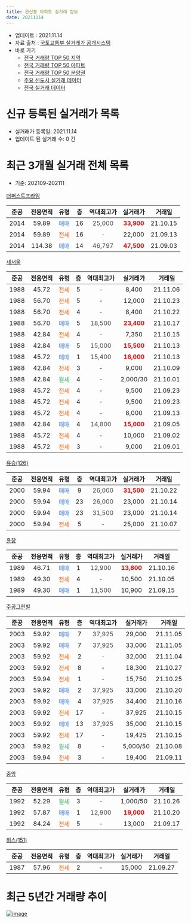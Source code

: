 ```yaml
---
title: 관산동 아파트 실거래 정보
date: 20211114
---
```


* 업데이트 : 2021.11.14
* 자료 출처 : [국토교통부 실거래가 공개시스템](http://rt.molit.go.kr)
* 바로 가기
    * [전국 거래량 TOP 50 지역](https://apt-info.github.io/apt-trade-info/tr)
    * [전국 거래량 TOP 50 아파트](https://apt-info.github.io/apt-trade-info/ta)
    * [전국 거래량 TOP 50 분양권](https://apt-info.github.io/apt-trade-info/tb)
    * [주요 신도시 실거래 데이터](https://apt-info.github.io/apt-trade-info/newtown)
    * [전국 실거래 데이터](https://apt-info.github.io/apt-trade-info/all)



<script async src="https://pagead2.googlesyndication.com/pagead/js/adsbygoogle.js"></script>
<!-- 기본광고 -->
<ins class="adsbygoogle"
     style="display:block"
     data-ad-client="ca-pub-1142216861245946"
     data-ad-slot="4805727019"
     data-ad-format="auto"
     data-full-width-responsive="true"></ins>
<script>
     (adsbygoogle = window.adsbygoogle || []).push({});
</script>


# 신규 등록된 실거래가 목록

* 실거래가 등록일: 2021.11.14
* 업데이트 된 실거래 수: 0 건




<script async src="https://pagead2.googlesyndication.com/pagead/js/adsbygoogle.js"></script>
<!-- 기본광고 -->
<ins class="adsbygoogle"
     style="display:block"
     data-ad-client="ca-pub-1142216861245946"
     data-ad-slot="4805727019"
     data-ad-format="auto"
     data-full-width-responsive="true"></ins>
<script>
     (adsbygoogle = window.adsbygoogle || []).push({});
</script>


# 최근 3개월 실거래 전체 목록
* 기준: 202109-202111


[더퍼스트프라임](https://search.naver.com/search.naver?query=%EB%8D%94%ED%8D%BC%EC%8A%A4%ED%8A%B8%ED%94%84%EB%9D%BC%EC%9E%84)

|준공|전용면적|유형|층|역대최고가|실거래가|거래일|
|:---:|:---:|:---:|:---:|:---:|:---:|:---:|
|2014|59.89|<span style="color:#4285F3">매매</span>|16|<span style="color:#444444">25,000</span>|<b><span style="color:#FF0000">33,900</span></b>|21.10.15|
|2014|59.89|<span style="color:#FF5A00">전세</span>|16|<span style="color:#444444">-</span>|22,000|21.09.13|
|2014|114.38|<span style="color:#4285F3">매매</span>|14|<span style="color:#444444">46,797</span>|<b><span style="color:#FF0000">47,500</span></b>|21.09.03|

[새서울](https://search.naver.com/search.naver?query=%EC%83%88%EC%84%9C%EC%9A%B8)

|준공|전용면적|유형|층|역대최고가|실거래가|거래일|
|:---:|:---:|:---:|:---:|:---:|:---:|:---:|
|1988|45.72|<span style="color:#FF5A00">전세</span>|5|<span style="color:#444444">-</span>|8,400|21.11.06|
|1988|56.70|<span style="color:#FF5A00">전세</span>|5|<span style="color:#444444">-</span>|12,000|21.10.23|
|1988|56.70|<span style="color:#FF5A00">전세</span>|4|<span style="color:#444444">-</span>|8,400|21.10.22|
|1988|56.70|<span style="color:#4285F3">매매</span>|5|<span style="color:#444444">18,500</span>|<b><span style="color:#FF0000">23,400</span></b>|21.10.17|
|1988|42.84|<span style="color:#FF5A00">전세</span>|4|<span style="color:#444444">-</span>|7,350|21.10.15|
|1988|42.84|<span style="color:#4285F3">매매</span>|5|<span style="color:#444444">15,000</span>|<b><span style="color:#FF0000">15,500</span></b>|21.10.13|
|1988|45.72|<span style="color:#4285F3">매매</span>|1|<span style="color:#444444">15,400</span>|<b><span style="color:#FF0000">16,000</span></b>|21.10.13|
|1988|42.84|<span style="color:#FF5A00">전세</span>|3|<span style="color:#444444">-</span>|9,000|21.10.09|
|1988|42.84|<span style="color:#34A853">월세</span>|4|<span style="color:#444444">-</span>|2,000/30|21.10.01|
|1988|45.72|<span style="color:#FF5A00">전세</span>|4|<span style="color:#444444">-</span>|9,500|21.09.23|
|1988|45.72|<span style="color:#FF5A00">전세</span>|4|<span style="color:#444444">-</span>|9,500|21.09.23|
|1988|45.72|<span style="color:#FF5A00">전세</span>|4|<span style="color:#444444">-</span>|8,000|21.09.13|
|1988|42.84|<span style="color:#4285F3">매매</span>|4|<span style="color:#444444">14,800</span>|<b><span style="color:#FF0000">15,000</span></b>|21.09.05|
|1988|45.72|<span style="color:#FF5A00">전세</span>|4|<span style="color:#444444">-</span>|10,000|21.09.02|
|1988|45.72|<span style="color:#FF5A00">전세</span>|3|<span style="color:#444444">-</span>|9,000|21.09.01|

[유승(126)](https://search.naver.com/search.naver?query=%EC%9C%A0%EC%8A%B9%28126%29)

|준공|전용면적|유형|층|역대최고가|실거래가|거래일|
|:---:|:---:|:---:|:---:|:---:|:---:|:---:|
|2000|59.94|<span style="color:#4285F3">매매</span>|9|<span style="color:#444444">26,000</span>|<b><span style="color:#FF0000">31,500</span></b>|21.10.22|
|2000|59.94|<span style="color:#4285F3">매매</span>|23|<span style="color:#444444">26,000</span>|23,000|21.10.14|
|2000|59.94|<span style="color:#4285F3">매매</span>|23|<span style="color:#444444">31,500</span>|23,000|21.10.14|
|2000|59.94|<span style="color:#FF5A00">전세</span>|5|<span style="color:#444444">-</span>|25,000|21.10.07|

[윤창](https://search.naver.com/search.naver?query=%EC%9C%A4%EC%B0%BD)

|준공|전용면적|유형|층|역대최고가|실거래가|거래일|
|:---:|:---:|:---:|:---:|:---:|:---:|:---:|
|1989|46.71|<span style="color:#4285F3">매매</span>|1|<span style="color:#444444">12,900</span>|<b><span style="color:#FF0000">13,800</span></b>|21.10.16|
|1989|49.30|<span style="color:#FF5A00">전세</span>|4|<span style="color:#444444">-</span>|10,500|21.10.05|
|1989|49.30|<span style="color:#4285F3">매매</span>|1|<span style="color:#444444">11,500</span>|10,900|21.09.15|

[주공그린빌](https://search.naver.com/search.naver?query=%EC%A3%BC%EA%B3%B5%EA%B7%B8%EB%A6%B0%EB%B9%8C)

|준공|전용면적|유형|층|역대최고가|실거래가|거래일|
|:---:|:---:|:---:|:---:|:---:|:---:|:---:|
|2003|59.92|<span style="color:#4285F3">매매</span>|7|<span style="color:#444444">37,925</span>|29,000|21.11.05|
|2003|59.92|<span style="color:#4285F3">매매</span>|7|<span style="color:#444444">37,925</span>|33,000|21.11.05|
|2003|59.92|<span style="color:#FF5A00">전세</span>|2|<span style="color:#444444">-</span>|32,000|21.11.04|
|2003|59.92|<span style="color:#FF5A00">전세</span>|8|<span style="color:#444444">-</span>|18,300|21.10.27|
|2003|59.94|<span style="color:#FF5A00">전세</span>|1|<span style="color:#444444">-</span>|15,750|21.10.25|
|2003|59.92|<span style="color:#4285F3">매매</span>|2|<span style="color:#444444">37,925</span>|33,000|21.10.20|
|2003|59.92|<span style="color:#4285F3">매매</span>|4|<span style="color:#444444">37,925</span>|34,400|21.10.16|
|2003|59.92|<span style="color:#FF5A00">전세</span>|17|<span style="color:#444444">-</span>|37,925|21.10.15|
|2003|59.92|<span style="color:#4285F3">매매</span>|13|<span style="color:#444444">37,925</span>|35,000|21.10.15|
|2003|59.92|<span style="color:#FF5A00">전세</span>|17|<span style="color:#444444">-</span>|19,425|21.10.15|
|2003|59.92|<span style="color:#34A853">월세</span>|8|<span style="color:#444444">-</span>|5,000/50|21.10.08|
|2003|59.94|<span style="color:#FF5A00">전세</span>|3|<span style="color:#444444">-</span>|19,400|21.09.11|

[중앙](https://search.naver.com/search.naver?query=%EC%A4%91%EC%95%99)

|준공|전용면적|유형|층|역대최고가|실거래가|거래일|
|:---:|:---:|:---:|:---:|:---:|:---:|:---:|
|1992|52.29|<span style="color:#34A853">월세</span>|3|<span style="color:#444444">-</span>|1,000/50|21.10.26|
|1992|57.87|<span style="color:#4285F3">매매</span>|1|<span style="color:#444444">12,900</span>|<b><span style="color:#FF0000">19,000</span></b>|21.10.20|
|1992|84.24|<span style="color:#FF5A00">전세</span>|5|<span style="color:#444444">-</span>|13,000|21.09.17|

[허스(151)](https://search.naver.com/search.naver?query=%ED%97%88%EC%8A%A4%28151%29)

|준공|전용면적|유형|층|역대최고가|실거래가|거래일|
|:---:|:---:|:---:|:---:|:---:|:---:|:---:|
|1987|57.96|<span style="color:#FF5A00">전세</span>|2|<span style="color:#444444">-</span>|15,000|21.09.27|



<script async src="https://pagead2.googlesyndication.com/pagead/js/adsbygoogle.js"></script>
<!-- 기본광고 -->
<ins class="adsbygoogle"
     style="display:block"
     data-ad-client="ca-pub-1142216861245946"
     data-ad-slot="4805727019"
     data-ad-format="auto"
     data-full-width-responsive="true"></ins>
<script>
     (adsbygoogle = window.adsbygoogle || []).push({});
</script>


# 최근 5년간 거래량 추이


<div style="width:100%;">
    <canvas id="deal_progress" height="200"></canvas>
</div>

<script>
new Chart(document.getElementById("deal_progress"), {
    type: 'line',
    data: {
        labels: ['16.01','16.02','16.03','16.04','16.05','16.06','16.07','16.08','16.09','16.10','16.11','16.12','17.01','17.02','17.03','17.04','17.05','17.06','17.07','17.08','17.09','17.10','17.11','17.12','18.01','18.02','18.03','18.04','18.05','18.06','18.07','18.08','18.09','18.10','18.11','18.12','19.01','19.02','19.03','19.04','19.05','19.06','19.07','19.08','19.09','19.10','19.11','19.12','20.01','20.02','20.03','20.04','20.05','20.06','20.07','20.08','20.09','20.10','20.11','20.12','21.01','21.02','21.03','21.04','21.05','21.06','21.07','21.08','21.09','21.10','21.11'],
        datasets: [{
            label: '매매/분양권',
            data: [14,17,26,23,22,18,27,19,29,21,19,12,10,19,31,20,17,18,14,5,7,11,11,6,13,9,25,15,7,17,6,10,23,8,11,12,12,6,11,15,8,10,8,14,13,16,7,8,16,14,19,21,14,31,21,17,12,21,27,25,23,22,29,18,19,8,18,14,3,12,2],
            borderColor: "rgba(66, 133, 243, 1)",
            backgroundColor: "rgba(66, 133, 243, 0.05)",
            borderWidth: 1,
            pointRadius: 0,
            fill: false,
            lineTension: 0
        },{
            label: '전/월세',
            data: [17,18,26,19,22,13,11,6,9,12,17,9,15,14,11,16,19,10,15,16,13,11,7,12,13,7,20,16,15,17,11,5,8,15,7,6,12,8,15,11,15,5,8,6,9,19,14,13,11,15,12,14,12,14,15,10,8,13,9,10,8,11,21,10,15,21,18,10,9,13,2],
            borderColor: "rgba(255, 90, 0, 1)",
            backgroundColor: "rgba(255, 90, 0, 0.05)",
            borderWidth: 1,
            pointRadius: 0,
            fill: false,
            lineTension: 0
        },{
            label: '합계',
            data: [31,35,52,42,44,31,38,25,38,33,36,21,25,33,42,36,36,28,29,21,20,22,18,18,26,16,45,31,22,34,17,15,31,23,18,18,24,14,26,26,23,15,16,20,22,35,21,21,27,29,31,35,26,45,36,27,20,34,36,35,31,33,50,28,34,29,36,24,12,25,4],
            borderColor: "rgba(0, 0, 0, 1)",
            backgroundColor: "rgba(0, 0, 0, 0.03)",
            borderWidth: 0.1,
            pointRadius: 0,
            fill: true,
            lineTension: 0
        }
        ]
    },
    options: {
        responsive: true,
        title: {
            display: false
        },
        tooltips: {
            mode: 'index',
            intersect: false
        },
        hover: {
            mode: 'nearest',
            intersect: true
        },
        scales: {
            xAxes: [{
                display: true,
                scaleLabel: {
                    display: true,
                    labelString: '년/월'
                }
            }],
            yAxes: [{
                display: true,
                ticks: {
                    suggestedMin: 0,
                },
                scaleLabel: {
                    display: true,
                    labelString: '실거래 수'
                }
            }]
        }
    }
});

</script>


[![image](https://apt-info.github.io/images/2020-01-03-apt-trade-info/1024x500.png)](https://play.google.com/store/apps/details?id=com.aptinfo.apttradeinfo)

